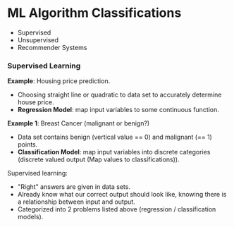 # ML Algorithm Classifications
* Supervised
* Unsupervised
* Recommender Systems    

### Supervised Learning

__Example__: Housing price prediction. 
* Choosing straight line or quadratic to data set to accurately determine house price.
* __Regression Model__: map input variables to some continuous function. 

__Example 1__: Breast Cancer (malignant or benign?)
* Data set contains benign (vertical value == 0) and malignant (== 1) points.
* __Classification Model__: map input variables into discrete categories (discrete valued output (Map values to classifications)).

Supervised learning:
* "Right" answers are given in data sets.
* Already know what our correct output should look like, knowing there is a relationship between input and output.
* Categorized into 2 problems listed above (regression / classification models).

